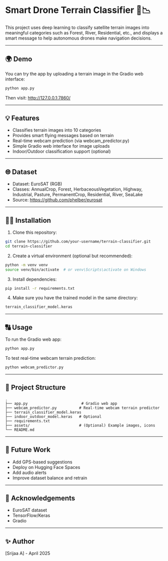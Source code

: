 # Smart Drone Terrain Classifier 🚁📉

This project uses deep learning to classify satellite terrain images into meaningful categories such as Forest, River, Residential, etc., and displays a smart message to help autonomous drones make navigation decisions.

---

## 🌍 Demo

You can try the app by uploading a terrain image in the Gradio web interface:
```bash
python app.py
```
Then visit: http://127.0.0.1:7860/

---

## 💡 Features
- Classifies terrain images into 10 categories
- Provides smart flying messages based on terrain
- Real-time webcam prediction (via webcam_predictor.py)
- Simple Gradio web interface for image uploads
- Indoor/Outdoor classification support (optional)

---

## 🌐 Dataset
- Dataset: EuroSAT (RGB)
- Classes: AnnualCrop, Forest, HerbaceousVegetation, Highway, Industrial, Pasture, PermanentCrop, Residential, River, SeaLake
- Source: https://github.com/phelber/eurosat

---

## 👩‍💼 Installation

1. Clone this repository:
```bash
git clone https://github.com/your-username/terrain-classifier.git
cd terrain-classifier
```

2. Create a virtual environment (optional but recommended):
```bash
python -m venv venv
source venv/bin/activate  # or venv\Scripts\activate on Windows
```

3. Install dependencies:
```bash
pip install -r requirements.txt
```

4. Make sure you have the trained model in the same directory:
```bash
terrain_classifier_model.keras
```

---

## 🔠 Usage

To run the Gradio web app:
```bash
python app.py
```

To test real-time webcam terrain prediction:
```bash
python webcam_predictor.py
```

---

## 🧰 Project Structure
```
.
├── app.py                        # Gradio web app
├── webcam_predictor.py          # Real-time webcam terrain predictor
├── terrain_classifier_model.keras
├── indoor_outdoor_model.keras   # Optional
├── requirements.txt
├── assets/                      # (Optional) Example images, icons
└── README.md
```

---

## 🚀 Future Work
- Add GPS-based suggestions
- Deploy on Hugging Face Spaces
- Add audio alerts
- Improve dataset balance and retrain

---

## 🙏 Acknowledgements
- EuroSAT dataset
- TensorFlow/Keras
- Gradio

---

## ✨ Author
[Srijaa A] - April 2025
